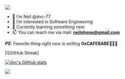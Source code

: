 
![](https://github.com/halfrost/halfrost/blob/master/icons/header_1.png)

- 👋 I’m Neil @dvc-77
- 👀 I’m interested in Software Engineering
- 🌱 Currently learning something new
- 📫 You can reach me via mail:
     **neilohene@gmail.com**
     
 _**PS**: Favorite thing right now is writing_ **0xCAFEBABE**🧑🏾‍💻

 [![GitHub Streak]

<a href="http://www.github.com/dvc-77"><img src="https://github-readme-stats.vercel.app/api?username=dvc-77&show_icons=true&hide=&count_private=true&title_color=0891b2&text_color=ffffff&icon_color=0891b2&bg_color=1c1917&hide_border=true&show_icons=true" alt="dvc's GitHub stats" /></a>

<a href="http://www.github.com/dvc-77"><img src="https://github-readme-streak-stats.herokuapp.com/?user=dvc-77&stroke=ffffff&background=1c1917&ring=0891b2&fire=0891b2&currStreakNum=ffffff&currStreakLabel=0891b2&sideNums=ffffff&sideLabels=ffffff&dates=ffffff&hide_border=true" /></a>
